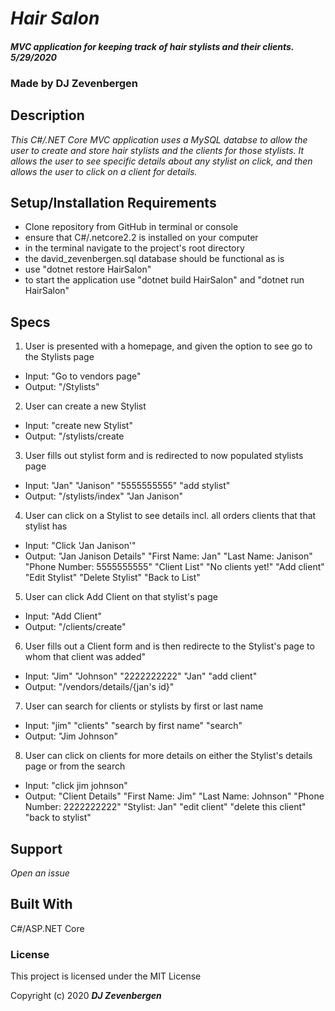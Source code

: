 # _Hair Salon_

#### _MVC application for keeping track of hair stylists and their clients. 5/29/2020_

### Made by DJ Zevenbergen


## Description
_This C#/.NET Core MVC application uses a MySQL databse to allow the user to create and store hair stylists and the clients for those stylists. It allows the user to see specific details about any stylist on click, and then allows the user to click on a client for details._


## Setup/Installation Requirements
* Clone repository from GitHub in terminal or console
* ensure that C#/.netcore2.2 is installed on your computer
* in the terminal navigate to the project's root directory
* the david_zevenbergen.sql database should be functional as is
* use "dotnet restore HairSalon"
* to start the application use "dotnet build HairSalon" and "dotnet run HairSalon"



## Specs
1. User is presented with a homepage, and given the option to see go to the Stylists page
  * Input: "Go to vendors page"
  * Output: "/Stylists"
2. User can create a new Stylist
  * Input: "create new Stylist"
  * Output: "/stylists/create
3. User fills out stylist form and is redirected to now populated stylists page
  * Input: "Jan" "Janison" "5555555555" "add stylist"
  * Output: "/stylists/index" "Jan Janison"
4. User can click on a Stylist to see details incl. all orders clients that that stylist has
  * Input: "Click 'Jan Janison'"
  * Output: "Jan Janison Details"
            "First Name: Jan"
            "Last Name: Janison"
            "Phone Number: 5555555555"
            "Client List"
            "No clients yet!"
            "Add client"
            "Edit Stylist"
            "Delete Stylist"
            "Back to List"
5. User can click Add Client on that stylist's page
  * Input: "Add Client"
  * Output: "/clients/create"
6. User fills out a Client form and is then redirecte to the Stylist's page to whom that client was added" 
  * Input: "Jim" "Johnson" "2222222222" "Jan" "add client"
  * Output: "/vendors/details/{jan's id}"

7. User can search for clients or stylists by first or last name
  * Input: "jim" "clients" "search by first name" "search"
  * Output: "Jim Johnson"

8. User can click on clients for more details on either the Stylist's details page or from the search
  * Input: "click jim johnson"
  * Output: "Client Details"
            "First Name: Jim"
            "Last Name: Johnson"
            "Phone Number: 2222222222"
            "Stylist: Jan"
            "edit client"
            "delete this client"
            "back to stylist"


## Support
_Open an issue_


## Built With
C#/ASP.NET Core 

### License
This project is licensed under the MIT License

Copyright (c) 2020 **_DJ Zevenbergen_**